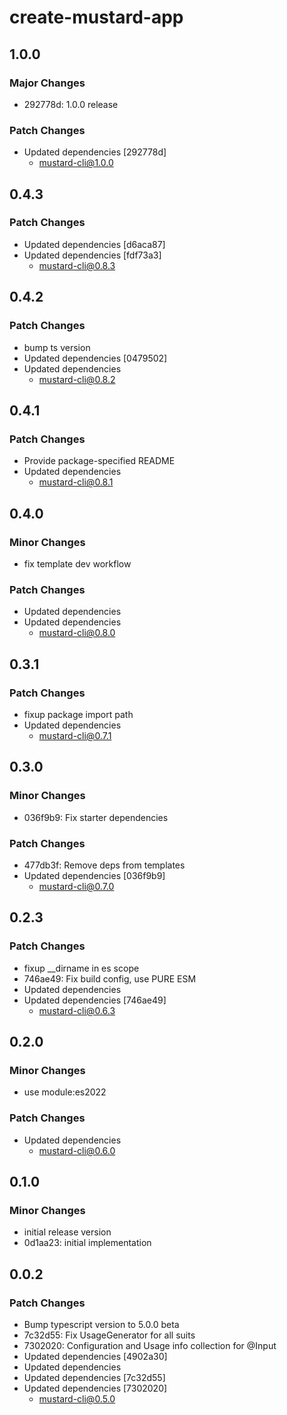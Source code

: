 # create-mustard-app

## 1.0.0

### Major Changes

- 292778d: 1.0.0 release

### Patch Changes

- Updated dependencies [292778d]
  - mustard-cli@1.0.0

## 0.4.3

### Patch Changes

- Updated dependencies [d6aca87]
- Updated dependencies [fdf73a3]
  - mustard-cli@0.8.3

## 0.4.2

### Patch Changes

- bump ts version
- Updated dependencies [0479502]
- Updated dependencies
  - mustard-cli@0.8.2

## 0.4.1

### Patch Changes

- Provide package-specified README
- Updated dependencies
  - mustard-cli@0.8.1

## 0.4.0

### Minor Changes

- fix template dev workflow

### Patch Changes

- Updated dependencies
- Updated dependencies
  - mustard-cli@0.8.0

## 0.3.1

### Patch Changes

- fixup package import path
- Updated dependencies
  - mustard-cli@0.7.1

## 0.3.0

### Minor Changes

- 036f9b9: Fix starter dependencies

### Patch Changes

- 477db3f: Remove deps from templates
- Updated dependencies [036f9b9]
  - mustard-cli@0.7.0

## 0.2.3

### Patch Changes

- fixup \_\_dirname in es scope
- 746ae49: Fix build config, use PURE ESM
- Updated dependencies
- Updated dependencies [746ae49]
  - mustard-cli@0.6.3

## 0.2.0

### Minor Changes

- use module:es2022

### Patch Changes

- Updated dependencies
  - mustard-cli@0.6.0

## 0.1.0

### Minor Changes

- initial release version
- 0d1aa23: initial implementation

## 0.0.2

### Patch Changes

- Bump typescript version to 5.0.0 beta
- 7c32d55: Fix UsageGenerator for all suits
- 7302020: Configuration and Usage info collection for @Input
- Updated dependencies [4902a30]
- Updated dependencies
- Updated dependencies [7c32d55]
- Updated dependencies [7302020]
  - mustard-cli@0.5.0
